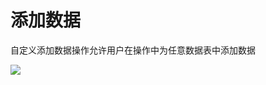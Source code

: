 # 添加数据

自定义添加数据操作允许用户在操作中为任意数据表中添加数据

![](https://static-docs.nocobase.com/70c3982c59d6c7b7f36e225f4c208d2f.png)